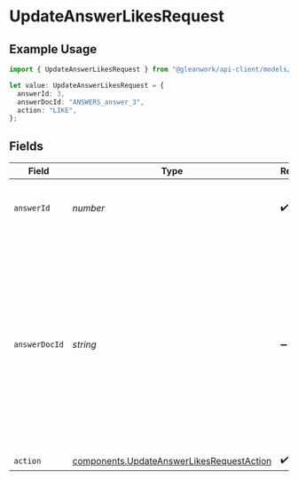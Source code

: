 # UpdateAnswerLikesRequest

## Example Usage

```typescript
import { UpdateAnswerLikesRequest } from "@gleanwork/api-client/models/components";

let value: UpdateAnswerLikesRequest = {
  answerId: 3,
  answerDocId: "ANSWERS_answer_3",
  action: "LIKE",
};
```

## Fields

| Field                                                                                                                                                                      | Type                                                                                                                                                                       | Required                                                                                                                                                                   | Description                                                                                                                                                                | Example                                                                                                                                                                    |
| -------------------------------------------------------------------------------------------------------------------------------------------------------------------------- | -------------------------------------------------------------------------------------------------------------------------------------------------------------------------- | -------------------------------------------------------------------------------------------------------------------------------------------------------------------------- | -------------------------------------------------------------------------------------------------------------------------------------------------------------------------- | -------------------------------------------------------------------------------------------------------------------------------------------------------------------------- |
| `answerId`                                                                                                                                                                 | *number*                                                                                                                                                                   | :heavy_check_mark:                                                                                                                                                         | The opaque id of the answer to like.                                                                                                                                       | 3                                                                                                                                                                          |
| `answerDocId`                                                                                                                                                              | *string*                                                                                                                                                                   | :heavy_minus_sign:                                                                                                                                                         | Glean Document ID of the Answer. The Glean Document ID is supported for cases where the Answer ID is unavailable. If both are available, using the Answer ID is preferred. | ANSWERS_answer_3                                                                                                                                                           |
| `action`                                                                                                                                                                   | [components.UpdateAnswerLikesRequestAction](../../models/components/updateanswerlikesrequestaction.md)                                                                     | :heavy_check_mark:                                                                                                                                                         | N/A                                                                                                                                                                        |                                                                                                                                                                            |